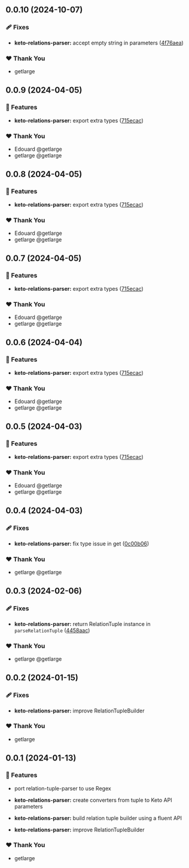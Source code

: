 ## 0.0.10 (2024-10-07)

### 🩹 Fixes

- **keto-relations-parser:** accept empty string in parameters ([4f76aea](https://github.com/getlarge/nestjs-ory-integration/commit/4f76aea))

### ❤️  Thank You

- getlarge

## 0.0.9 (2024-04-05)


### 🚀 Features

- **keto-relations-parser:** export extra types ([715ecac](https://github.com/getlarge/nestjs-ory-integration/commit/715ecac))


### ❤️  Thank You

- Edouard @getlarge
- getlarge @getlarge

## 0.0.8 (2024-04-05)


### 🚀 Features

- **keto-relations-parser:** export extra types ([715ecac](https://github.com/getlarge/nestjs-ory-integration/commit/715ecac))


### ❤️  Thank You

- Edouard @getlarge
- getlarge @getlarge

## 0.0.7 (2024-04-05)


### 🚀 Features

- **keto-relations-parser:** export extra types ([715ecac](https://github.com/getlarge/nestjs-ory-integration/commit/715ecac))


### ❤️  Thank You

- Edouard @getlarge
- getlarge @getlarge

## 0.0.6 (2024-04-04)


### 🚀 Features

- **keto-relations-parser:** export extra types ([715ecac](https://github.com/getlarge/nestjs-ory-integration/commit/715ecac))


### ❤️  Thank You

- Edouard @getlarge
- getlarge @getlarge

## 0.0.5 (2024-04-03)


### 🚀 Features

- **keto-relations-parser:** export extra types ([715ecac](https://github.com/getlarge/nestjs-ory-integration/commit/715ecac))


### ❤️  Thank You

- Edouard @getlarge
- getlarge @getlarge

## 0.0.4 (2024-04-03)


### 🩹 Fixes

- **keto-relations-parser:** fix type issue in get ([0c00b06](https://github.com/getlarge/nestjs-ory-integration/commit/0c00b06))


### ❤️  Thank You

- getlarge @getlarge

## 0.0.3 (2024-02-06)


### 🩹 Fixes

- **keto-relations-parser:** return RelationTuple instance in `parseRelationTuple` ([4458aac](https://github.com/getlarge/nestjs-ory-integration/commit/4458aac))


### ❤️  Thank You

- getlarge @getlarge

## 0.0.2 (2024-01-15)

### 🩹 Fixes

- **keto-relations-parser:** improve RelationTupleBuilder

### ❤️ Thank You

- getlarge

## 0.0.1 (2024-01-13)

### 🚀 Features

- port relation-tuple-parser to use Regex

- **keto-relations-parser:** create converters from tuple to Keto API parameters

- **keto-relations-parser:** build relation tuple builder using a fluent API

- **keto-relations-parser:** improve RelationTupleBuilder

### ❤️ Thank You

- getlarge
